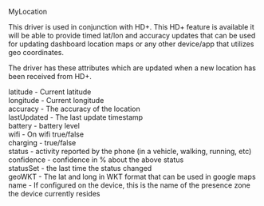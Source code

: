 MyLocation

This driver is used in conjunction with HD+. This HD+ feature is available it will be able to provide timed lat/lon and accuracy updates that can be used for updating dashboard location maps or any other device/app that utilizes geo coordinates.

The driver has these attributes which are updated when a new location has been received from HD+.

latitude - Current latitude\
longitude - Current longitude\
accuracy - The accuracy of the location\
lastUpdated - The last update timestamp\
battery - battery level\
wifi - On wifi true/false\
charging - true/false\
status - activity reported by the phone (in a vehicle, walking, running, etc)\
confidence - confidence in % about the above status\
statusSet - the last time the status changed\
geoWKT - The lat and long in WKT format that can be used in google maps\
name - If configured on the device, this is the name of the presence zone the device currently resides
